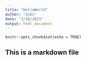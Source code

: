 ```yaml
---
title: "HelloWorld"
author: "Inês"
date: "2/16/2021"
output: html_document
---
```


```{r setup, include=FALSE}
knitr::opts_chunk$set(echo = TRUE)
```

## This is a markdown file